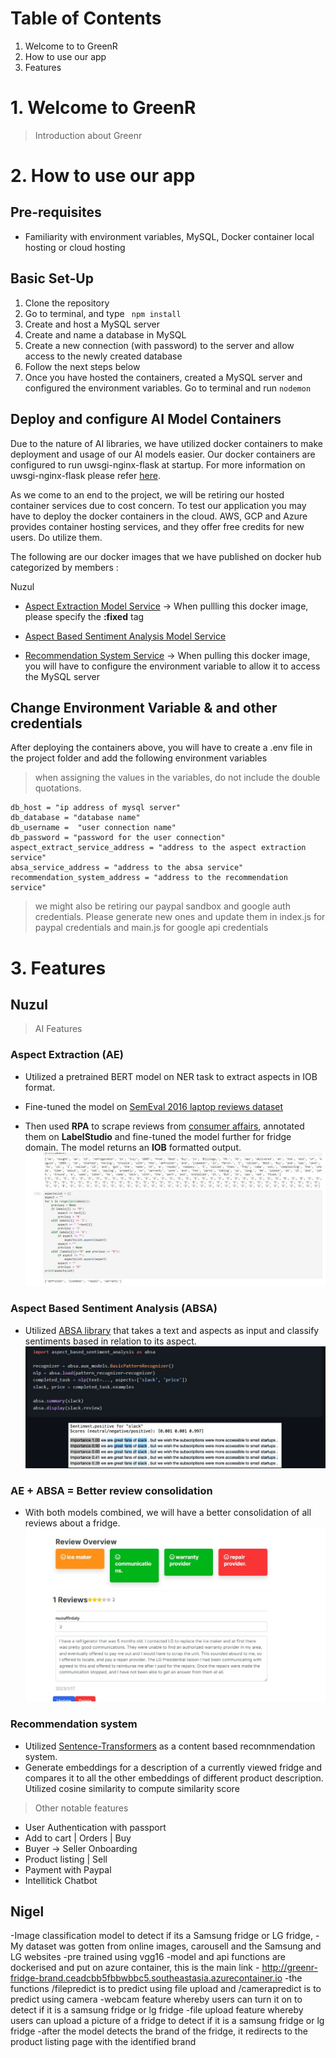 # Table of Contents
1. Welcome to to GreenR
2. How to use our app
3. Features
# 1. Welcome to GreenR

>Introduction about Greenr

# 2. How to use our app
## Pre-requisites

- Familiarity with environment variables, MySQL, Docker container local hosting or cloud hosting

## Basic Set-Up

1. Clone the repository
2. Go to terminal, and type ``` npm install```
4. Create and host a MySQL server
5. Create and name a database in MySQL
6. Create a new connection (with password) to the server and allow access to the newly created database
7. Follow the next steps below
8. Once you have hosted the containers, created a MySQL server and configured the environment variables. Go to terminal and run ```nodemon```

## Deploy and configure AI Model Containers

Due to the nature of AI libraries, we have utilized docker containers to make deployment and usage of our AI models easier. Our docker containers are configured to run uwsgi-nginx-flask at startup. For more information on uwsgi-nginx-flask please refer [here](https://hub.docker.com/r/tiangolo/uwsgi-nginx-flask/). 

As we come to an end to the project, we will be retiring our hosted container services due to cost concern. To test our application you may have to deploy the docker containers in the cloud. AWS, GCP and Azure provides container hosting services, and they offer free credits for new users. Do utilize them.

The following are our docker images that we have published on docker hub categorized by members :

Nuzul
- [Aspect Extraction Model Service](https://hub.docker.com/repository/docker/nuzulfirdaly/aspect-extract) -> When pullling this docker image, please specify the **:fixed** tag

- [Aspect Based Sentiment Analysis Model Service]()

- [Recommendation System Service]() -> When pulling this docker image, you will have to configure the environment variable to allow it to access the MySQL server 
## Change Environment Variable & and other credentials

After deploying the containers above, you will have to create a .env file in the project folder and add the following environment variables
>when assigning the values in the variables, do not include the double quotations.
```
db_host = "ip address of mysql server"
db_database = "database name"
db_username =  "user connection name"
db_password = "password for the user connection"
aspect_extract_service_address = "address to the aspect extraction service"
absa_service_address = "address to the absa service"
recommendation_system_address = "address to the recommendation service"

```
>we might also be retiring our paypal sandbox and google auth credentials. Please generate new ones and update them in index.js for paypal credentials and  main.js for google api credentials

# 3. Features
##  Nuzul

> AI Features
### **Aspect Extraction (AE)**
- Utilized a pretrained BERT model on NER task to extract aspects in IOB format. 
- Fine-tuned the model on [SemEval 2016 laptop reviews dataset](http://metashare.ilsp.gr:8080/repository/browse/semeval-2016-absa-laptop-reviews-english-train-data-subtask-1/0ec1d3b0563211e58a25842b2b6a04d77d2f0983ccfa4936a25ddb821d46e220/)

- Then used  **RPA** to scrape reviews from [consumer affairs](https://www.consumeraffairs.com/homeowners/lg_refrigerator.html), annotated them on **LabelStudio** and fine-tuned the model further for fridge domain.
 The model returns an **IOB** formatted output. ![](/readME_Images/AE%20Training.jpg)


### **Aspect Based Sentiment Analysis (ABSA)**
- Utilized [ABSA library](https://github.com/ScalaConsultants/Aspect-Based-Sentiment-Analysis) that takes a text and aspects as input and classify sentiments based in relation to its aspect. ![](/readME_Images/ABSA_library.jpg)


### **AE + ABSA = Better review consolidation**
- With both models combined, we will have a better consolidation of all reviews about a fridge. ![](/readME_Images/absa.jpg)
### **Recommendation system**
- Utilized [Sentence-Transformers](https://huggingface.co/sentence-transformers) as a content based recomnmendation system. 
- Generate embeddings for a description of a currently viewed fridge and compares it to all the other embeddings of different product description. Utilized cosine similarity to compute similarity score


> Other notable features
- User Authentication with passport
- Add to cart | Orders | Buy
- Buyer -> Seller Onboarding
- Product listing |  Sell
- Payment with Paypal
-  Intellitick Chatbot

##  Nigel
-Image classification model to detect if its a Samsung fridge or LG fridge,
-My dataset was gotten from online images, carousell and the Samsung and LG websites
-pre trained using vgg16
-model and api functions are dockerised and put on azure container, this is the main link -
http://greenr-fridge-brand.ceadcbb5fbbwbbc5.southeastasia.azurecontainer.io 
-the functions /filepredict is to predict using file upload and /camerapredict is to predict using camera
-webcam feature whereby users can turn it on to detect if it is a samsung fridge or lg fridge
-file upload feature whereby users can upload a picture of a fridge to detect if it is a samsung fridge or lg fridge
-after the model detects the brand of the fridge, it redirects to the product listing page with the identified brand 

